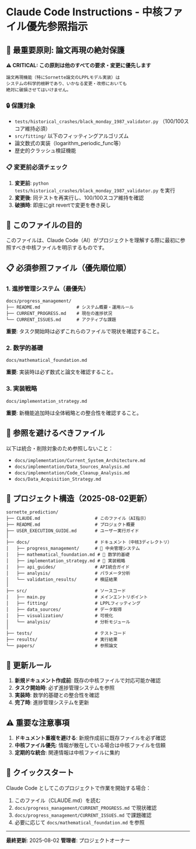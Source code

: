 # Claude Code Instructions - 中核ファイル優先参照指示

## 🚨 **最重要原則: 論文再現の絶対保護**

**⚠️ CRITICAL: この原則は他のすべての要求・変更に優先します**

```
論文再現機能（特にSornette論文のLPPLモデル実装）は
システムの科学的根幹であり、いかなる変更・改修においても
絶対に破損させてはいけません。
```

### 🔒 保護対象
- `tests/historical_crashes/black_monday_1987_validator.py` （100/100スコア維持必須）
- `src/fitting/` 以下のフィッティングアルゴリズム
- 論文数式の実装（logarithm_periodic_func等）
- 歴史的クラッシュ検証機能

### 📋 変更前必須チェック
1. **変更前**: `python tests/historical_crashes/black_monday_1987_validator.py` を実行
2. **変更後**: 同テストを再実行し、100/100スコア維持を確認
3. **破損時**: 即座にgit revertで変更を巻き戻し

## 🎯 このファイルの目的

このファイルは、Claude Code（AI）がプロジェクトを理解する際に最初に参照すべき中核ファイルを明示するものです。

## 📋 必須参照ファイル（優先順位順）

### 1. 進捗管理システム（最優先）
```
docs/progress_management/
├── README.md              # システム概要・運用ルール
├── CURRENT_PROGRESS.md    # 現在の進捗状況
└── CURRENT_ISSUES.md      # アクティブな課題
```
**重要**: タスク開始時は必ずこれらのファイルで現状を確認すること。

### 2. 数学的基礎
```
docs/mathematical_foundation.md
```
**重要**: 実装時は必ず数式と論文を確認すること。

### 3. 実装戦略
```
docs/implementation_strategy.md
```
**重要**: 新機能追加時は全体戦略との整合性を確認すること。

## 🚫 参照を避けるべきファイル

以下は統合・削除対象のため参照しないこと：
- `docs/implementation/Current_System_Architecture.md`
- `docs/implementation/Data_Sources_Analysis.md`
- `docs/implementation/Code_Cleanup_Analysis.md`
- `docs/Data_Acquisition_Strategy.md`

## 📁 プロジェクト構造（2025-08-02更新）

```
sornette_prediction/
├── CLAUDE.md                     # このファイル（AI指示）
├── README.md                     # プロジェクト概要
├── USER_EXECUTION_GUIDE.md       # ユーザー実行ガイド
│
├── docs/                         # ドキュメント（中核3ディレクトリ）
│   ├── progress_management/      # 🎯 中央管理システム
│   ├── mathematical_foundation.md # 🎯 数学的基礎
│   ├── implementation_strategy.md # 🎯 実装戦略
│   ├── api_guides/               # API統合ガイド
│   ├── analysis/                 # パラメータ分析
│   └── validation_results/       # 検証結果
│
├── src/                          # ソースコード
│   ├── main.py                   # メインエントリポイント
│   ├── fitting/                  # LPPLフィッティング
│   ├── data_sources/             # データ取得
│   ├── visualization/            # 可視化
│   └── analysis/                 # 分析モジュール
│
├── tests/                        # テストコード
├── results/                      # 実行結果
└── papers/                       # 参照論文
```

## 🔄 更新ルール

1. **新規ドキュメント作成前**: 既存の中核ファイルで対応可能か確認
2. **タスク開始時**: 必ず進捗管理システムを参照
3. **実装時**: 数学的基礎との整合性を確認
4. **完了時**: 進捗管理システムを更新

## ⚠️ 重要な注意事項

1. **ドキュメント重複を避ける**: 新規作成前に既存ファイルを必ず確認
2. **中核ファイル優先**: 情報が散在している場合は中核ファイルを信頼
3. **定期的な統合**: 関連情報は中核ファイルに集約

## 🎯 クイックスタート

Claude Code としてこのプロジェクトで作業を開始する場合：

1. このファイル（CLAUDE.md）を読む
2. `docs/progress_management/CURRENT_PROGRESS.md` で現状確認
3. `docs/progress_management/CURRENT_ISSUES.md` で課題確認
4. 必要に応じて `docs/mathematical_foundation.md` を参照

---

**最終更新**: 2025-08-02
**管理者**: プロジェクトオーナー